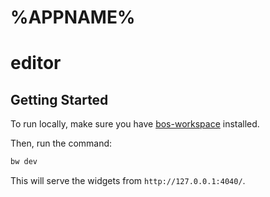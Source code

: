 # %APPNAME%

# editor

## Getting Started

To run locally, make sure you have [bos-workspace](https://github.com/sekaiking/bos-workspace) installed.

Then, run the command:

```bash
bw dev
```

This will serve the widgets from `http://127.0.0.1:4040/`.
